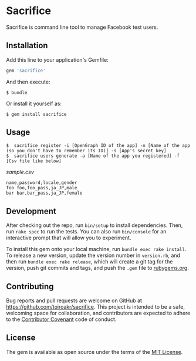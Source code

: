 # Sacrifice

Sacrifice is command line tool to manage Facebook test users.

## Installation

Add this line to your application's Gemfile:

```ruby
gem 'sacrifice'
```

And then execute:

    $ bundle

Or install it yourself as:

    $ gem install sacrifice

## Usage

    $  sacrifice register -i [OpenGraph ID of the app] -n [Name of the app (so you don't have to remember its ID)] -s [App's secret key]
    $  sacrifice users generate -a [Name of the app you registered] -f [Csv file like below]

_sample.csv_
```
name,password,locale,gender
foo foo,foo_pass,ja_JP,male
bar bar,bar_pass,ja_JP,female
```

## Development

After checking out the repo, run `bin/setup` to install dependencies. Then, run `rake spec` to run the tests. You can also run `bin/console` for an interactive prompt that will allow you to experiment.

To install this gem onto your local machine, run `bundle exec rake install`. To release a new version, update the version number in `version.rb`, and then run `bundle exec rake release`, which will create a git tag for the version, push git commits and tags, and push the `.gem` file to [rubygems.org](https://rubygems.org).

## Contributing

Bug reports and pull requests are welcome on GitHub at https://github.com/toiroakr/sacrifice. This project is intended to be a safe, welcoming space for collaboration, and contributors are expected to adhere to the [Contributor Covenant](http://contributor-covenant.org) code of conduct.


## License

The gem is available as open source under the terms of the [MIT License](http://opensource.org/licenses/MIT).

